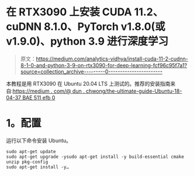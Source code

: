 # 在 RTX3090 上安装 CUDA 11.2、cuDNN 8.1.0、PyTorch v1.8.0(或 v1.9.0)、python 3.9 进行深度学习

> 原文：<https://medium.com/analytics-vidhya/install-cuda-11-2-cudnn-8-1-0-and-python-3-9-on-rtx3090-for-deep-learning-fcf96c95f7a1?source=collection_archive---------0----------------------->

本教程是用 RTX3090 在 Ubuntu 20.04 LTS 上测试的。推荐的安装指南来自:[https://medium . com/@ dun . chwong/the-ultimate-guide-Ubuntu-18-04-37 BAE 511 efb 0](https://laptrinhx.com/link/?l=https%3A%2F%2Fmedium.com%2F%40dun.chwong%2Fthe-ultimate-guide-ubuntu-18-04-37bae511efb0)

# **1。配置**

运行以下命令安装 Ubuntu。

```
sudo apt-get update
sudo apt-get upgrade -ysudo apt-get install -y build-essential cmake unzip pkg-config
sudo apt-get install -y…
```